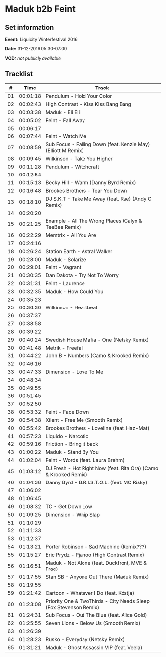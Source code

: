 # Maduk b2b Feint
## Set information
**Event:** Liquicity Winterfestival 2016

**Date:** 31-12-2016 05:30-07:00

**VOD:** *not publicly available*

## Tracklist
| \#  | Time     | Track                                                                            |
| --- | -------- | -------------------------------------------------------------------------------- |
| 01  | 00:01:18 | Pendulum - Hold Your Color                                                       |
| 02  | 00:02:43 | High Contrast - Kiss Kiss Bang Bang                                              |
| 03  | 00:03:38 | Maduk - Eli Eli                                                                  |
| 04  | 00:05:02 | Feint - Fall Away                                                                |
| 05  | 00:06:17 |                                                                                  |
| 06  | 00:07:44 | Feint - Watch Me                                                                 |
| 07  | 00:08:59 | Sub Focus - Falling Down (feat. Kenzie May) (Elliott M Remix)                    |
| 08  | 00:09:45 | Wilkinson - Take You Higher                                                      |
| 09  | 00:11:28 | Pendulum - Witchcraft                                                            |
| 10  | 00:12:54 |                                                                                  |
| 11  | 00:15:13 | Becky Hill - Warm (Danny Byrd Remix)                                             |
| 12  | 00:16:48 | Brookes Brothers - Tear You Down                                                 |
| 13  | 00:18:10 | DJ S.K.T - Take Me Away (feat. Rae) (Andy C Remix)                               |
| 14  | 00:20:20 |                                                                                  |
| 15  | 00:21:25 | Example - All The Wrong Places (Calyx & TeeBee Remix)                            |
| 16  | 00:22:29 | Memtrix - All You Are                                                            |
| 17  | 00:24:16 |                                                                                  |
| 18  | 00:26:24 | Station Earth - Astral Walker                                                    |
| 19  | 00:28:00 | Maduk - Solarize                                                                 |
| 20  | 00:29:01 | Feint - Vagrant                                                                  |
| 21  | 00:30:35 | Dan Dakota - Try Not To Worry                                                    |
| 22  | 00:31:31 | Feint - Laurence                                                                 |
| 23  | 00:32:35 | Maduk - How Could You                                                            |
| 24  | 00:35:23 |                                                                                  |
| 25  | 00:36:30 | Wilkinson - Heartbeat                                                            |
| 26  | 00:37:37 |                                                                                  |
| 27  | 00:38:58 |                                                                                  |
| 28  | 00:39:22 |                                                                                  |
| 29  | 00:40:24 | Swedish House Mafia - One (Netsky Remix)                                         |
| 30  | 00:41:48 | Metrik - Freefall                                                                |
| 31  | 00:44:22 | John B - Numbers (Camo & Krooked Remix)                                          |
| 32  | 00:46:16 |                                                                                  |
| 33  | 00:47:33 | Dimension - Love To Me                                                           |
| 34  | 00:48:34 |                                                                                  |
| 35  | 00:49:55 |                                                                                  |
| 36  | 00:51:45 |                                                                                  |
| 37  | 00:52:50 |                                                                                  |
| 38  | 00:53:32 | Feint - Face Down                                                                |
| 39  | 00:54:38 | Xilent - Free Me (Smooth Remix)                                                  |
| 40  | 00:55:42 | Brookes Brothers - Loveline (feat. Haz-Mat)                                      |
| 41  | 00:57:23 | Liquido - Narcotic                                                               |
| 42  | 00:59:16 | Friction - Bring it back                                                         |
| 43  | 01:00:22 | Maduk - Stand By You                                                             |
| 44  | 01:02:04 | Feint - Words (feat. Laura Brehm)                                                |
| 45  | 01:03:12 | DJ Fresh - Hot Right Now (feat. Rita Ora) (Camo & Krooked Remix)                 |
| 46  | 01:04:38 | Danny Byrd - B.R.I.S.T.O.L. (feat. MC Risky)                                     |
| 47  | 01:06:02 |                                                                                  |
| 48  | 01:06:45 |                                                                                  |
| 49  | 01:08:32 | TC - Get Down Low                                                                |
| 50  | 01:09:25 | Dimension - Whip Slap                                                            |
| 51  | 01:10:29 |                                                                                  |
| 52  | 01:11:33 |                                                                                  |
| 53  | 01:12:37 |                                                                                  |
| 54  | 01:13:21 | Porter Robinson - Sad Machine (Remix???)                                         |
| 55  | 01:15:27 | Eric Prydz - Pjanoo (High Contrast Remix)                                        |
| 56  | 01:16:51 | Maduk - Not Alone (feat. Duckfront, MVE & Frae)                                  |
| 57  | 01:17:55 | Stan SB - Anyone Out There (Maduk Remix)                                         |
| 58  | 01:19:55 |                                                                                  |
| 59  | 01:21:42 | Cartoon - Whatever I Do (feat. Kóstja)                                           |
| 60  | 01:23:08 | Priority One & TwoThirds - City Needs Sleep (Fox Stevenson Remix)                |
| 61  | 01:24:31 | Sub Focus - Out The Blue (feat. Alice Gold)                                      |
| 62  | 01:25:55 | Seven Lions - Below Us (Smooth Remix)                                            |
| 63  | 01:26:39 |                                                                                  |
| 64  | 01:28:23 | Rusko - Everyday (Netsky Remix)                                                  |
| 65  | 01:31:21 | Maduk - Ghost Assassin VIP (feat. Veela)                                         |
